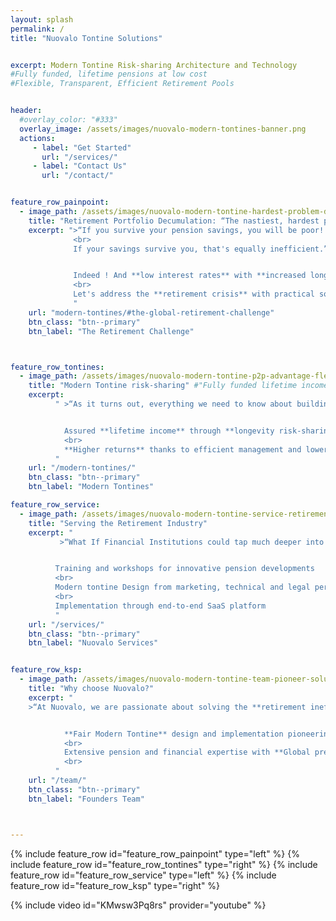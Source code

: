 ```yaml
---
layout: splash 
permalink: /
title: "Nuovalo Tontine Solutions"


excerpt: Modern Tontine Risk-sharing Architecture and Technology
#Fully funded, lifetime pensions at low cost
#Flexible, Transparent, Efficient Retirement Pools


header:
  #overlay_color: "#333"
  overlay_image: /assets/images/nuovalo-modern-tontines-banner.png
  actions:
     - label: "Get Started"
       url: "/services/"
     - label: "Contact Us"
       url: "/contact/"


feature_row_painpoint:
  - image_path: /assets/images/nuovalo-modern-tontine-hardest-problem-decumulation.png
    title: "Retirement Portfolio Decumulation: “The nastiest, hardest problem in finance” - William Sharpe"
    excerpt: ">“If you survive your pension savings, you will be poor!
              <br>
              If your savings survive you, that's equally inefficient.”


              Indeed ! And **low interest rates** with **increased longevity** won't help.
              <br>
              Let's address the **retirement crisis** with practical solutions.
              "
    url: "modern-tontines/#the-global-retirement-challenge"
    btn_class: "btn--primary"
    btn_label: "The Retirement Challenge"



feature_row_tontines:
  - image_path: /assets/images/nuovalo-modern-tontine-p2p-advantage-flexibility.png
    title: "Modern Tontine risk-sharing" #"Fully funded lifetime income at low cost"
    excerpt:
          " >“As it turns out, everything we need to know about building a perfect retirement product we learned in kindergarten. **Life is better when you share**.” - [Michael Finke](https://www.thinkadvisor.com/2015/07/02/milevskys-bold-plan-to-reinvent-retirement-income/)


            Assured **lifetime income** through **longevity risk-sharing**
            <br>
            **Higher returns** thanks to efficient management and lower fees
          "
    url: "/modern-tontines/"
    btn_class: "btn--primary"
    btn_label: "Modern Tontines"

feature_row_service:
  - image_path: /assets/images/nuovalo-modern-tontine-service-retirement-industry.png
    title: "Serving the Retirement Industry"
    excerpt: "
           >“What If Financial Institutions could tap much deeper into the **Underserved Retirement Market** ?”


          Training and workshops for innovative pension developments
          <br>
          Modern tontine Design from marketing, technical and legal perspective
          <br>
          Implementation through end-to-end SaaS platform
          "
    url: "/services/"
    btn_class: "btn--primary"
    btn_label: "Nuovalo Services"


feature_row_ksp:
  - image_path: /assets/images/nuovalo-modern-tontine-team-pioneer-solution.png
    title: "Why choose Nuovalo?"
    excerpt: "
    >“At Nuovalo, we are passionate about solving the **retirement inefficiencies** through Expertise, Innovation and Technology”


            **Fair Modern Tontine** design and implementation pioneering
            <br>
            Extensive pension and financial expertise with **Global presence**
            <br>
          "
    url: "/team/"
    btn_class: "btn--primary"
    btn_label: "Founders Team"



---
```


{% include feature_row id="feature_row_painpoint" type="left" %}
{% include feature_row id="feature_row_tontines" type="right" %}
{% include feature_row id="feature_row_service" type="left" %}
{% include feature_row id="feature_row_ksp" type="right" %}

{% include video id="KMwsw3Pq8rs" provider="youtube" %}
